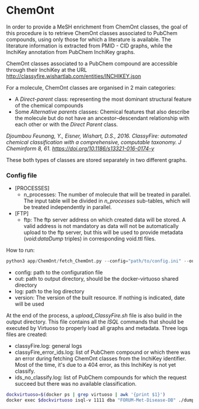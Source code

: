 # ChemOnt

In order to provide a MeSH enrichment from ChemOnt classes, the goal of this procedure is to retrieve ChemOnt classes associated to PubChem compounds, using only those for which a literature is available. The literature information is extracted from PMID - CID graphs, while the InchiKey annotation from PubChem InchiKey graphs.

ChemOnt classes associated to a PubChem compound are accessible through their InchiKey at the URL http://classyfire.wishartlab.com/entities/INCHIKEY.json

For a molecule, ChemOnt classes are organised in 2 main categories: 
- A *Direct-parent* class: representing the most dominant structural feature of the chemical compounds
- Some *Alternative parents* classes: Chemical features that also describe the molecule but do not have an ancestor–descendant relationship with each other or with the *Direct Parent* class. 

*Djoumbou Feunang, Y., Eisner, Wishart, D.S., 2016. ClassyFire: automated chemical classification with a comprehensive, computable taxonomy. J Cheminform 8, 61. https://doi.org/10.1186/s13321-016-0174-y*



These both types of classes are stored separately in two different graphs.
### Config file
- [PROCESSES]
  - n_processes: The number of molecule that will be treated in parallel. The input table will be divided in *n_processes* sub-tables, which will be treated independently in parallel.
- [FTP]
  - ftp: The ftp server address on which created data will be stored. A valid address is not mandatory as data will not be automatically upload to the ftp server, but this will be used to provide metadata (*void:dataDump* triples) in corresponding void.ttl files.

How to run:
```python
python3 app/ChemOnt/fetch_ChemOnt.py --config="path/to/config.ini" --out="/path/to/out/dir" --log="path/to/log/dir" --version="version"
```

- config: path to the configuration file
- out: path to output directory, should be the docker-virtuoso shared directory
- log: path to the log directory
- version: The version of the built resource. If nothing is indicated, date will be used

At the end of the process, a *upload_ClassyFire.sh* file is also build in the output directory. This file contains all the *ISQL* commands that should be executed by Virtuoso to properly load all graphs and metadata.
Three logs files are created:

- classyFire.log: general logs
- classyFire_error_ids.log: list of PubChem compound or which there was an error during fetching ChemOnt classes from the InchiKey identifier. Most of the time, it's due to a 404 error, as this InchiKey is not yet classify.
- ids_no_classify.log: list of PubChem compounds for which the request succeed but there was no available classification.

```bash
dockvirtuoso=$(docker ps | grep virtuoso | awk '{print $1}')
docker exec $dockvirtuoso isql-v 1111 dba "FORUM-Met-Disease-DB" ./dumps/upload_ClassyFire.sh
```